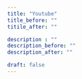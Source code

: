 ```yaml
---
title: "Youtube"
title_before: ""
titile_after: ""

description : ""
description_before: ""
description_after: ""

draft: false
---
```


